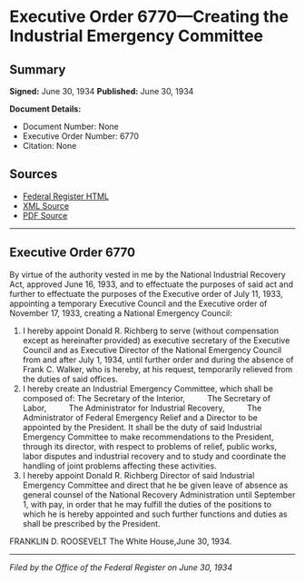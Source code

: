 # Executive Order 6770—Creating the Industrial Emergency Committee

## Summary

**Signed:** June 30, 1934
**Published:** June 30, 1934

**Document Details:**
- Document Number: None
- Executive Order Number: 6770
- Citation: None

## Sources
- [Federal Register HTML](https://www.presidency.ucsb.edu/documents/executive-order-6770-creating-the-industrial-emergency-committee)
- [XML Source](None)
- [PDF Source](None)

---

## Executive Order 6770

By virtue of the authority vested in me by the National Industrial Recovery Act, approved June 16, 1933, and to effectuate the purposes of said act and further to effectuate the purposes of the Executive order of July 11, 1933, appointing a temporary Executive Council and the Executive order of November 17, 1933, creating a National Emergency Council:
1. I hereby appoint Donald R. Richberg to serve (without compensation except as hereinafter provided) as executive secretary of the Executive Council and as Executive Director of the National Emergency Council from and after July 1, 1934, until further order and during the absence of Frank C. Walker, who is hereby, at his request, temporarily relieved from the duties of said offices.
2. I hereby create an Industrial Emergency Committee, which shall be composed of:
The Secretary of the Interior,          The Secretary of Labor,          The Administrator for Industrial Recovery,          The Administrator of Federal Emergency Relief
and a Director to be appointed by the President. It shall be the duty of said Industrial Emergency Committee to make recommendations to the President, through its director, with respect to problems of relief, public works, labor disputes and industrial recovery and to study and coordinate the handling of joint problems affecting these activities.
3. I hereby appoint Donald R. Richberg Director of said Industrial Emergency Committee and direct that he be given leave of absence as general counsel of the National Recovery Administration until September 1, with pay, in order that he may fulfill the duties of the positions to which he is hereby appointed and such further functions and duties as shall be prescribed by the President.

FRANKLIN D. ROOSEVELT
The White House,June 30, 1934.

---

*Filed by the Office of the Federal Register on June 30, 1934*

